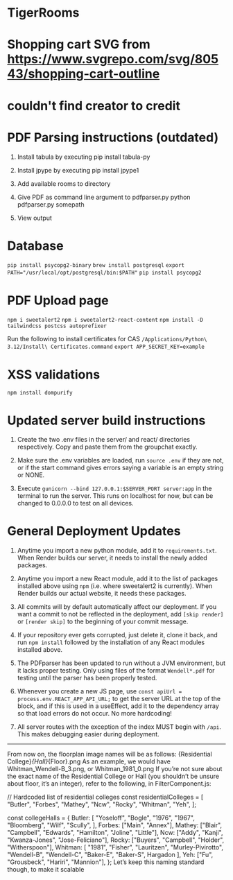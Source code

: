 # TigerRooms

# Shopping cart SVG from https://www.svgrepo.com/svg/80543/shopping-cart-outline

# couldn't find creator to credit

# PDF Parsing instructions (outdated)

1. Install tabula by executing
   pip install tabula-py

2. Install jpype by executing
   pip install jpype1

3. Add available rooms to directory

4. Give PDF as command line argument to pdfparser.py
   python pdfparser.py somepath

5. View output

# Database

`pip install psycopg2-binary`
`brew install postgresql`
`export PATH="/usr/local/opt/postgresql/bin:$PATH"`
`pip install psycopg2`

# PDF Upload page

`npm i sweetalert2`
`npm i sweetalert2-react-content`
`npm install -D tailwindcss postcss autoprefixer`

Run the following to install certificates for CAS
`/Applications/Python\ 3.12/Install\ Certificates.command`
`export APP_SECRET_KEY=example`

# XSS validations

`npm install dompurify`

# Updated server build instructions

1. Create the two .env files in the server/ and react/ directories
   respectively. Copy and paste them from the groupchat exactly.

2. Make sure the .env variables are loaded, run `source .env` if they
   are not, or if the start command gives errors saying a variable is an
   empty string or NONE.

3. Execute `gunicorn --bind 127.0.0.1:$SERVER_PORT server:app` in the
   terminal to run the server. This runs on localhost for now, but can be
   changed to 0.0.0.0 to test on all devices.

# General Deployment Updates

1. Anytime you import a new python module, add it to `requirements.txt`.
   When Render builds our server, it needs to install the newly added
   packages.

2. Anytime you import a new React module, add it to the list of packages
   installed above using `npm` (i.e. where sweetalert2 is currently). When
   Render builds our actual website, it needs these packages.

3. All commits will by default automatically affect our deployment. If
   you want a commit to not be reflected in the deployment, add `[skip render]`
   or `[render skip]` to the beginning of your commit message.

4. If your repository ever gets corrupted, just delete it, clone it back,
   and run `npm install` followed by the installation of any React modules
   installed above.

5. The PDFparser has been updated to run without a JVM environment, but
   it lacks proper testing. Only using files of the format `Wendell*.pdf`
   for testing until the parser has been properly tested.

6. Whenever you create a new JS page, use `const apiUrl = process.env.REACT_APP_API_URL;`
   to get the server URL at the top of the block, and if this is used in a useEffect,
   add it to the dependency array so that load errors do not occur. No more hardcoding!

7. All server routes with the exception of the index MUST begin with `/api`. This
   makes debugging easier during deployment.

---

From now on, the floorplan image names will be as follows:
{Residential College}_{Hall}_{Floor}.png
As an example, we would have Whitman_Wendell-B_3.png, or Whitman_1981_0.png
If you’re not sure about the exact name of the Residential College or Hall (you shouldn’t be unsure about floor, it’s an integer), refer to the following, in FilterComponent.js:

// Hardcoded list of residential colleges
const residentialColleges = [
"Butler",
"Forbes",
"Mathey",
"Ncw",
"Rocky",
"Whitman",
"Yeh",
];

const collegeHalls = {
Butler: [
"Yoseloff",
"Bogle",
"1976",
"1967",
"Bloomberg",
"Wilf",
"Scully",
],
Forbes: ["Main", "Annex"],
Mathey: ["Blair", "Campbell", "Edwards", "Hamilton", "Joline", "Little"],
Ncw: ["Addy", "Kanji", "Kwanza-Jones", "Jose-Feliciano"],
Rocky: ["Buyers", "Campbell", "Holder", "Witherspoon"],
Whitman: [
"1981",
"Fisher",
"Lauritzen",
"Murley-Pivirotto",
"Wendell-B",
"Wendell-C",
"Baker-E",
"Baker-S",
Hargadon
],
Yeh: ["Fu", "Grousbeck", "Hariri", "Mannion"],
};
Let’s keep this naming standard though, to make it scalable
